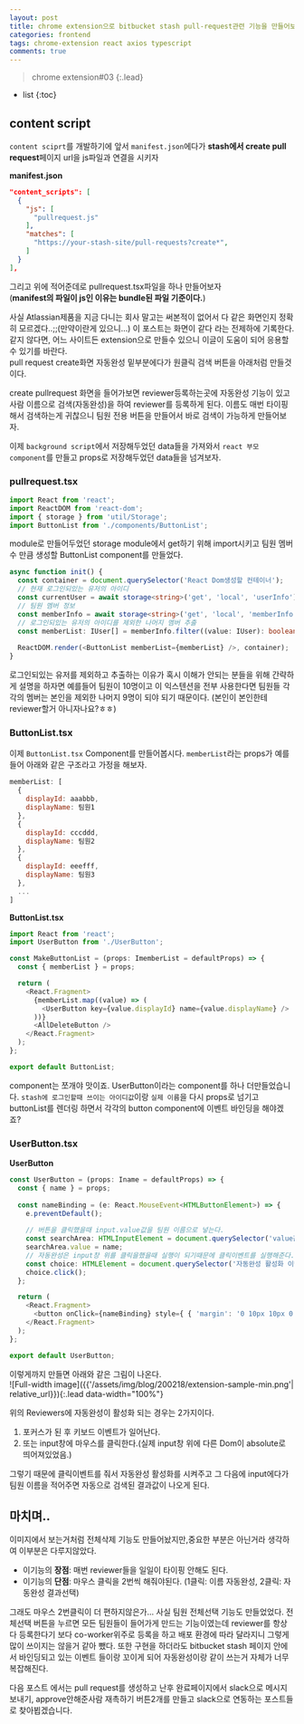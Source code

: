 ```yaml
---
layout: post
title: chrome extension으로 bitbucket stash pull-request관련 기능을 만들어보자#3
categories: frontend
tags: chrome-extension react axios typescript
comments: true
---
```


> chrome extension#03
{:.lead}
* list
{:toc}

## content script
<code>content sciprt</code>를 개발하기에 앞서 <code>manifest.json</code>에다가 **stash에서 create pull request**페이지 url을 js파일과 연결을 시키자
  
**manifest.json**
~~~json
"content_scripts": [
  {
    "js": [
      "pullrequest.js"
    ],
    "matches": [
      "https://your-stash-site/pull-requests?create*",
    ]
  }
],
~~~
  
그리고 위에 적어준데로 pullrequest.tsx파일을 하나 만들어보자  
(**manifest의 파일이 js인 이유는 bundle된 파일 기준이다.**)
  
사실 Atlassian제품을 지금 다니는 회사 말고는 써본적이 없어서 다 같은 화면인지 정확히 모르겠다..;;(만약이란게 있으니...) 이 포스트는 화면이 같다 라는 전제하에 기록한다.  
같지 않다면, 어느 사이트든 extension으로 만들수 있으니 이글이 도움이 되어 응용할수 있기를 바란다.  
pull request create화면 자동완성 밑부분에다가 원클릭 검색 버튼을 아래처럼 만들것이다.  
  
create pullrequest 화면을 들어가보면 reviewer등록하는곳에 자동완성 기능이 있고 사람 이름으로 검색(자동완성)을 하여 reviewer를 등록하게 된다. 이름도 매번 타이핑해서 검색하는게 귀찮으니 팀원 전용 버튼을 만들어서 바로 검색이 가능하게 만들어보자.

이제 <code>background script</code>에서 저장해두었던 data들을 가져와서 <code>react 부모 component</code>를 만들고 props로 저장해두었던 data들을 넘겨보자.
  
### pullrequest.tsx

~~~typescript
import React from 'react';
import ReactDOM from 'react-dom';
import { storage } from 'util/Storage';
import ButtonList from './components/ButtonList';
~~~

module로 만들어두었던 storage module에서 get하기 위해 import시키고 팀원 멤버수 만큼 생성할 ButtonList component를 만들었다.

~~~typescript
async function init() {
  const container = document.querySelector('React Dom생성할 컨테이너');
  // 현재 로그인되있는 유저의 아이디
  const currentUser = await storage<string>('get', 'local', 'userInfo');
  // 팀원 멤버 정보
  const memberInfo = await storage<string>('get', 'local', 'memberInfo');
  // 로그인되있는 유저의 아이디를 제외한 나머지 멤버 추출
  const memberList: IUser[] = memberInfo.filter((value: IUser): boolean => value.name !== currentUser.name);
  
  ReactDOM.render(<ButtonList memberList={memberList} />, container);
}
~~~

로그인되있는 유저를 제외하고 추출하는 이유가 혹시 이해가 안되는 분들을 위해 간략하게 설명을 하자면 예를들어 팀원이 10명이고 이 익스텐션을 전부 사용한다면 팀원들 각각의 멤버는 본인을 제외한 나머지 9명이 되야 되기 때문이다. (본인이 본인한테 reviewer할거 아니자나요?ㅎㅎ)
  

### ButtonList.tsx
이제 <code>ButtonList.tsx</code> Component를 만들어봅시다. <code>memberList</code>라는 props가 예를들어 아래와 같은 구조라고 가정을 해보자.
~~~javascript
memberList: [
  {
    displayId: aaabbb,
    displayName: 팀원1
  },
  {
    displayId: cccddd,
    displayName: 팀원2
  },
  {
    displayId: eeefff,
    displayName: 팀원3
  },
  ...
]
~~~
**ButtonList.tsx**
~~~typescript
import React from 'react';
import UserButton from './UserButton';

const MakeButtonList = (props: ImemberList = defaultProps) => {
  const { memberList } = props;

  return (
    <React.Fragment>
      {memberList.map((value) => (
        <UserButton key={value.displayId} name={value.displayName} />
      ))}
      <AllDeleteButton />
    </React.Fragment>
  );
};

export default ButtonList;
~~~

component는 쪼개야 맛이죠. UserButton이라는 component를 하나 더만들었습니다.
<code>stash에 로그인할때 쓰이는 아이디값</code>이랑 <code>실제 이름</code>을 다시 props로 넘기고 buttonList를 렌더링 하면서 각각의 button component에 이벤트 바인딩을 해야겠죠?  
  
### UserButton.tsx
  
**UserButton**
~~~typescript
const UserButton = (props: Iname = defaultProps) => {
  const { name } = props;
  
  const nameBinding = (e: React.MouseEvent<HTMLButtonElement>) => {
    e.preventDefault();
    
    // 버튼을 클릭했을때 input.value값을 팀원 이름으로 넣는다.
    const searchArea: HTMLInputElement = document.querySelector('value값을 넣은 input element');
    searchArea.value = name;
    // 자동완성은 input창 위를 클릭을했을때 실행이 되기때문에 클릭이벤트를 실행해준다.
    const choice: HTMLElement = document.querySelector('자동완성 활성화 이벤트가 걸린 Element');
    choice.click();
  };

  return (
    <React.Fragment>
      <button onClick={nameBinding} style={ { 'margin': '0 10px 10px 0' } } className='aui-button'>{name}</button>
    </React.Fragment>
  );
};

export default UserButton;
~~~

이렇게까지 만들면 아래와 같은 그림이 나온다.  
![Full-width image]({{'/assets/img/blog/200218/extension-sample-min.png'| relative_url}}){:.lead data-width="100%"}
  
위의 Reviewers에 자동완성이 활성화 되는 경우는 2가지이다.
1. 포커스가 된 후 키보드 이벤트가 일어난다. 
2. 또는 input창에 마우스를 클릭한다.(실제 input창 위에 다른 Dom이 absolute로 띄어져있었음.)

그렇기 때문에 클릭이벤트를 줘서 자동완성 활성화를 시켜주고 그 다음에 input에다가 팀원 이름을 적어주면 자동으로 검색된 결과값이 나오게 된다.

## 마치며..
이미지에서 보는거처럼 전체삭제 기능도 만들어놨지만,중요한 부분은 아닌거라 생각하여 이부분은 다루지않았다.
- 이기능의 **장점**: 매번 reviewer들을 일일이 타이핑 안해도 된다.
- 이기능의 **단점**: 마우스 클릭을 2번씩 해줘야된다. (1클릭: 이름 자동완성, 2클릭: 자동완성 결과선택)

그래도 마우스 2번클릭이 더 편하지않은가... 사실 팀원 전체선택 기능도 만들었었다. 전체선택 버튼을 누르면 모든 팀원들이 들어가게 만드는 기능이였는데 reviewer를 항상 다 등록한다기 보다 co-worker위주로 등록을 하고 배포 환경에 따라 달라지니 그렇게 많이 쓰이지는 않을거 같아 뺐다. 또한 구현을 하더라도 bitbucket stash 페이지 안에서 바인딩되고 있는 이벤트 들이랑 꼬이게 되어 자동완성이랑 같이 쓰는거 자체가 너무 복잡해진다.
  
다음 포스트 에서는 pull request를 생성하고 난후 완료페이지에서 slack으로 메시지 보내기, approve안해준사람 재촉하기 버튼2개를 만들고 slack으로 연동하는 포스트들로 찾아뵙겠습니다.